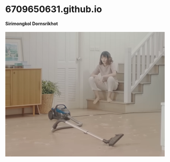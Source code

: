 # 6709650631.github.io
#### Sirimongkol Dornsrikhot
![Sirimongkol Dornsrikhot](Screenshot-2025-08-20-235900.png)
